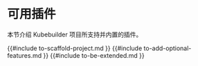 # 可用插件

本节介绍 Kubebuilder 项目所支持并内置的插件。

{{#include to-scaffold-project.md }}
{{#include to-add-optional-features.md }}
{{#include to-be-extended.md }}

[plugin-versions]: plugins-versioning.md
